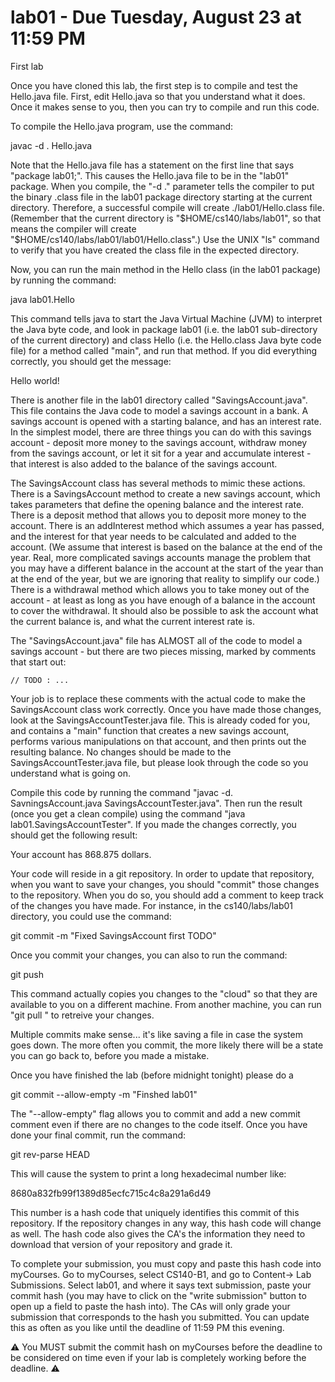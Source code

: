 # lab01 - Due Tuesday, August 23 at 11:59 PM
First lab

Once you have cloned this lab, the first step is to compile and test the Hello.java file. First, edit Hello.java so that you understand what it does. Once it makes sense to you, then you can try to compile and run this code.

To compile the Hello.java program, use the command: 

  javac -d . Hello.java

Note that the Hello.java file has a statement on the first line that says "package lab01;". This causes the Hello.java file to be in the "lab01" package. When you compile, the "-d ." parameter tells the compiler to put the binary .class file in the lab01 package directory starting at the current directory. Therefore, a successful compile will create ./lab01/Hello.class file.  (Remember that the current directory is "$HOME/cs140/labs/lab01", so that means the compiler will create "$HOME/cs140/labs/lab01/lab01/Hello.class".) Use the UNIX "ls" command to verify that you have created the class file in the expected directory.

Now, you can run the main method in the Hello class (in the lab01 package) by running the command:

  java lab01.Hello 
  
This command tells java to start the Java Virtual Machine (JVM) to interpret the Java byte code, and look in package lab01 (i.e. the lab01 sub-directory of the current directory) and class Hello (i.e. the Hello.class Java byte code file) for a method called "main", and run that method. If you did everything correctly, you should get the message:

  Hello world!
  
There is another file in the lab01 directory called "SavingsAccount.java". This file contains the Java code to model a savings account in a bank.  A savings account is opened with a starting balance, and has an interest rate. In the simplest model, there are three things you can do with this savings account - deposit more money to the savings account, withdraw money from the savings account, or let it sit for a year and accumulate interest - that interest is also added to the balance of the savings account.  

The SavingsAccount class has several methods to mimic these actions. There is a SavingsAccount method to create a new savings account, which takes parameters that define the opening balance and the interest rate. There is a deposit method that allows you to deposit more money to the account. There is an addInterest method which assumes a year has passed, and the interest for that year needs to be calculated and added to the account. (We assume that interest is based on the balance at the end of the year. Real, more complicated savings accounts manage the problem that you may have a different balance in the account at the start of the year than at the end of the year, but we are ignoring that reality to simplify our code.) There is a withdrawal method which allows you to take money out of the account - at least as long as you have enough of a balance in the account to cover the withdrawal.  It should also be possible to ask the account what the current balance is, and what the current interest rate is.  

The "SavingsAccount.java" file has ALMOST all of the code to model a savings account - but there are two pieces missing, marked by comments that start out:

    // TODO : ...
    
Your job is to replace these comments with the actual code to make the SavingsAccount class work correctly.  Once you have made those changes, look at the SavingsAccountTester.java file.  This is already coded for you, and contains a "main" function that creates a new savings account, performs various manipulations on that account, and then prints out the resulting balance.  No changes should be made to the SavingsAccountTester.java file, but please look through the code so you understand what is going on.

Compile this code by running the command "javac -d. SavningsAccount.java SavingsAccountTester.java". Then run the result (once you get a clean compile) using the command "java lab01.SavingsAccountTester".  If you made the changes correctly, you should get the following result:

  Your account has 868.875 dollars.

Your code will reside in a git repository. In order to update that repository, when you want to save your changes, you should "commit" those changes to the repository.  When you do so, you should add a comment to keep track of the changes you have made.  For instance, in the cs140/labs/lab01 directory, you could use the command:

  git commit -m "Fixed SavingsAccount first TODO"
  
 Once you commit your changes, you can also to run the command:
 
  git push
  
This command actually copies you changes to the "cloud" so that they are available to you on a different machine.  From another machine, you can run "git pull <repository name>" to retreive your changes.
  
Multiple commits make sense... it's like saving a file in case the system goes down. The more often you commit, the more likely there will be a state you can go back to, before you made a mistake.
  
Once you have finished the lab (before midnight tonight) please do a 

  git commit --allow-empty -m "Finshed lab01"
  
The "--allow-empty" flag allows you to commit and add a new commit comment even if there are no changes to the code itself. Once you have done your final commit, run the command:

  git rev-parse HEAD
  
This will cause the system to print a long hexadecimal number like:

  8680a832fb99f1389d85ecfc715c4c8a291a6d49
  
This number is a hash code that uniquely identifies this commit of this repository. If the repository changes in any way, this hash code will change as well. The hash code also gives the CA's the information they need to download that version of your repository and grade it.

To complete your submission, you must copy and paste this hash code into myCourses. Go to myCourses, select CS140-B1, and go to Content-> Lab Submissions. Select lab01, and where it says text submission, paste your commit hash (you may have to click on the "write submission" button to open up a field to paste the hash into). The CAs will only grade your submission that corresponds to the hash you submitted. You can update this as often as you like until the deadline of 11:59 PM this evening.

⚠️ You MUST submit the commit hash on myCourses before the deadline to be considered on time even if your lab is completely working before the deadline. ⚠️
